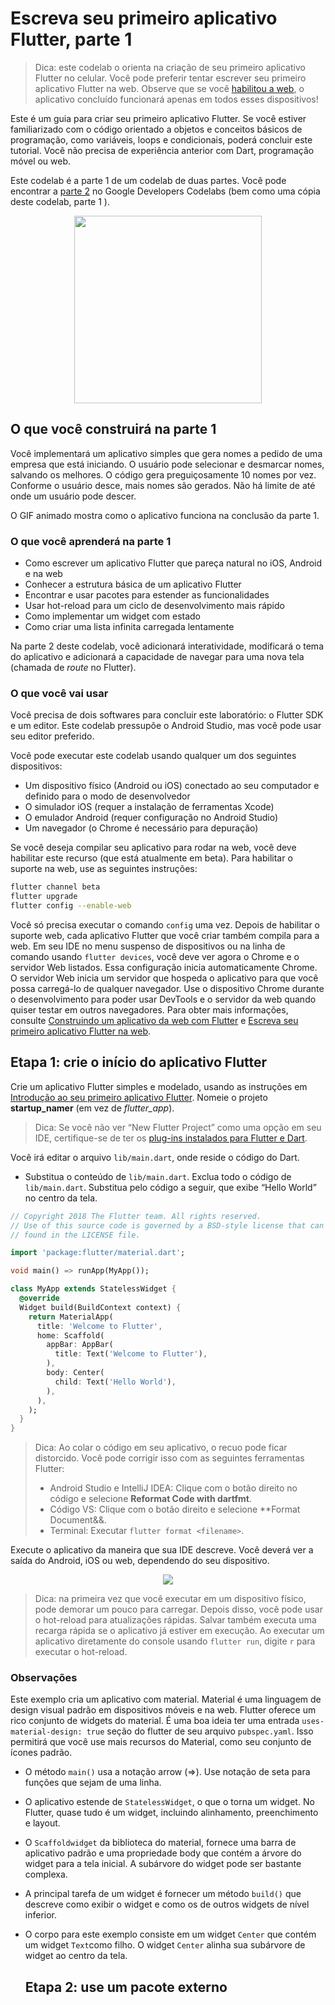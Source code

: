 # Escreva seu primeiro aplicativo Flutter, parte 1

> Dica: este codelab o orienta na criação de seu primeiro aplicativo Flutter no celular. Você pode preferir tentar escrever
> seu primeiro aplicativo Flutter na web. Observe que se você [habilitou a web](/get-started/web.md), o aplicativo concluído funcionará apenas em 
> todos esses dispositivos!

Este é um guia para criar seu primeiro aplicativo Flutter. Se você estiver familiarizado com o código orientado a objetos e 
conceitos básicos de programação, como variáveis, loops e condicionais, poderá concluir este tutorial. Você não precisa de 
experiência anterior com Dart, programação móvel ou web.

Este codelab é a parte 1 de um codelab de duas partes. Você pode encontrar a [parte 2](https://codelabs.developers.google.com/codelabs/first-flutter-app-pt2) 
no Google Developers Codelabs (bem como uma cópia deste codelab, parte 1 ).

<p align="center">
  <img src="https://flutter.dev/assets/get-started/startup-namer-part-1-9db323d8383da0000c8be4e1a12e3d9ff6ab3a0eb8b86984451b329f1f3b4196.gif" width="300" />
</p>

## O que você construirá na parte 1

Você implementará um aplicativo simples que gera nomes a pedido de uma empresa que está iniciando. O usuário pode selecionar e 
desmarcar nomes, salvando os melhores. O código gera preguiçosamente 10 nomes por vez. Conforme o usuário desce, mais nomes são 
gerados. Não há limite de até onde um usuário pode descer.

O GIF animado mostra como o aplicativo funciona na conclusão da parte 1.

### O que você aprenderá na parte 1

* Como escrever um aplicativo Flutter que pareça natural no iOS, Android e na web
* Conhecer a estrutura básica de um aplicativo Flutter
* Encontrar e usar pacotes para estender as funcionalidades
* Usar hot-reload para um ciclo de desenvolvimento mais rápido
* Como implementar um widget com estado
* Como criar uma lista infinita carregada lentamente

Na parte 2 deste codelab, você adicionará interatividade, modificará o tema do aplicativo e adicionará a capacidade de navegar 
para uma nova tela (chamada de *route* no Flutter).

### O que você vai usar

Você precisa de dois softwares para concluir este laboratório: o Flutter SDK e um editor. Este codelab pressupõe o 
Android Studio, mas você pode usar seu editor preferido.

Você pode executar este codelab usando qualquer um dos seguintes dispositivos:

* Um dispositivo físico (Android ou iOS) conectado ao seu computador e definido para o modo de desenvolvedor
* O simulador iOS (requer a instalação de ferramentas Xcode)
* O emulador Android (requer configuração no Android Studio)
* Um navegador (o Chrome é necessário para depuração)

Se você deseja compilar seu aplicativo para rodar na web, você deve habilitar este recurso (que está atualmente em beta). 
Para habilitar o suporte na web, use as seguintes instruções:

```bash
flutter channel beta
flutter upgrade
flutter config --enable-web
```
Você só precisa executar o comando `config` uma vez. Depois de habilitar o suporte web, cada aplicativo Flutter que você criar 
também compila para a web. Em seu IDE no menu suspenso de dispositivos ou na linha de comando usando `flutter devices`, você deve 
ver agora o Chrome e o servidor Web listados. Essa configuração inicia automaticamente Chrome. O servidor Web inicia um servidor 
que hospeda o aplicativo para que você possa carregá-lo de qualquer navegador. Use o dispositivo Chrome durante o desenvolvimento 
para poder usar DevTools e o servidor da web quando quiser testar em outros navegadores. Para obter mais informações, consulte 
[Construindo um aplicativo da web com Flutter](https://flutter.dev/web) e [Escreva seu primeiro aplicativo Flutter na web](https://flutter.dev/docs/get-started/codelab-web).

## Etapa 1: crie o início do aplicativo Flutter

Crie um aplicativo Flutter simples e modelado, usando as instruções em [Introdução ao seu primeiro aplicativo Flutter](https://flutter.dev/docs/get-started/test-drive#create-app).
Nomeie o projeto **startup_namer** (em vez de *flutter_app*).

>  Dica: Se você não ver “New Flutter Project” como uma opção em seu IDE, certifique-se de ter os [plug-ins instalados para Flutter e Dart](https://flutter.dev/docs/get-started/editor).

Você irá editar o arquivo `lib/main.dart`, onde reside o código do Dart.

+ Substitua o conteúdo de `lib/main.dart`.
  Exclua todo o código de `lib/main.dart`. Substitua pelo código a seguir, que exibe “Hello World” no centro da tela.
  
```dart
// Copyright 2018 The Flutter team. All rights reserved.
// Use of this source code is governed by a BSD-style license that can be
// found in the LICENSE file.

import 'package:flutter/material.dart';

void main() => runApp(MyApp());

class MyApp extends StatelessWidget {
  @override
  Widget build(BuildContext context) {
    return MaterialApp(
      title: 'Welcome to Flutter',
      home: Scaffold(
        appBar: AppBar(
          title: Text('Welcome to Flutter'),
        ),
        body: Center(
          child: Text('Hello World'),
        ),
      ),
    );
  }
}
```

> Dica: Ao colar o código em seu aplicativo, o recuo pode ficar distorcido. Você pode corrigir isso com as seguintes ferramentas Flutter:
>
> * Android Studio e IntelliJ IDEA: Clique com o botão direito no código e selecione **Reformat Code with dartfmt**.
> * Código VS: Clique com o botão direito e selecione **Format Document&&.
> * Terminal: Executar `flutter format <filename>`.

Execute o aplicativo da maneira que sua IDE descreve. Você deverá ver a saída do Android, iOS ou web, dependendo do seu dispositivo.

<p align="center">
  <img src="https://flutter.dev/assets/get-started/android/hello-world-fadb9765c01d33f0fea92d7ac767e036ea90e9159335ea1841277bc6bef3a10a.png" />
</p>

> Dica: na primeira vez que você executar em um dispositivo físico, pode demorar um pouco para carregar. Depois disso, você pode usar 
> o hot-reload para atualizações rápidas. Salvar também executa uma recarga rápida se o aplicativo já estiver em execução. Ao executar 
> um aplicativo diretamente do console usando `flutter run`, digite `r` para executar o hot-reload.


### Observações
Este exemplo cria um aplicativo com material. Material é uma linguagem de design visual padrão em dispositivos móveis e na web. Flutter 
oferece um rico conjunto de widgets do material. É uma boa ideia ter uma entrada `uses-material-design: true` seção do flutter de seu 
arquivo `pubspec.yaml`. Isso permitirá que você use mais recursos do Material, como seu conjunto de ícones padrão.

* O método `main()` usa a notação arrow (=>). Use notação de seta para funções que sejam de uma linha.
* O aplicativo estende de `StatelessWidget`, o que o torna um widget. No Flutter, quase tudo é um widget, incluindo alinhamento, preenchimento e layout.
* O `Scaffoldwidget` da biblioteca do material, fornece uma barra de aplicativo padrão e uma propriedade body que contém a árvore do widget para a tela 
  inicial. A subárvore do widget pode ser bastante complexa.
* A principal tarefa de um widget é fornecer um método `build()` que descreve como exibir o widget e como os de outros widgets de nível inferior.
* O corpo para este exemplo consiste em um widget `Center` que contém um widget `Text`como filho. O widget `Center` alinha sua subárvore de 
  widget ao centro da tela.
  
  ## Etapa 2: use um pacote externo



